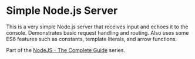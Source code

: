 # Simple Node.js Server
This is a very simple Node.js server that receives input and echoes it to the console. Demonstrates basic request handling and routing. Also uses some ES6 features such as constants, template literals, and arrow functions.

Part of the [NodeJS - The Complete Guide](https://www.udemy.com/course/nodejs-the-complete-guide/) series.